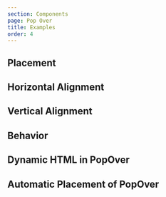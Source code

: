 ```yaml
---
section: Components
page: Pop Over
title: Examples
order: 4
---
```


## Placement

<code-example example="pop-over-placement"></code-example>

## Horizontal Alignment

<code-example example="pop-over-horizontal"></code-example>

## Vertical Alignment

<code-example example="pop-over-vertical"></code-example>

## Behavior

<code-example example="pop-over-behaviors"></code-example>

## Dynamic HTML in PopOver

<code-example example="pop-over-dynamic"></code-example>

## Automatic Placement of PopOver

<code-example example="pop-over-auto-placement"></code-example>
